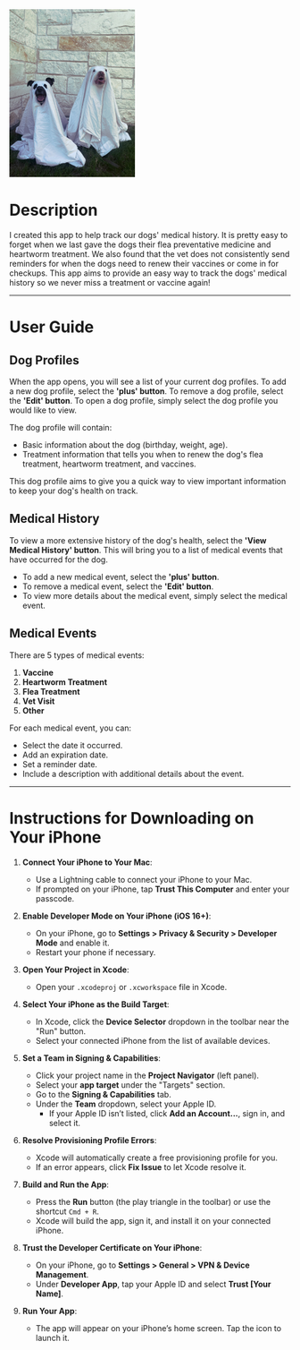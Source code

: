 <img src="https://github.com/hmcreamer/dogHealthTrackingApp/blob/main/DogHealthTracker/IMG_9451.JPG?raw=true" alt="Image description" height="300" />


# Description

I created this app to help track our dogs' medical history. It is pretty easy to forget when we last gave the dogs their flea preventative medicine and heartworm treatment. We also found that the vet does not consistently send reminders for when the dogs need to renew their vaccines or come in for checkups. This app aims to provide an easy way to track the dogs' medical history so we never miss a treatment or vaccine again!

---

# User Guide

## Dog Profiles
When the app opens, you will see a list of your current dog profiles. To add a new dog profile, select the **'plus' button**. To remove a dog profile, select the **'Edit' button**. To open a dog profile, simply select the dog profile you would like to view. 

The dog profile will contain:
- Basic information about the dog (birthday, weight, age).
- Treatment information that tells you when to renew the dog's flea treatment, heartworm treatment, and vaccines.

This dog profile aims to give you a quick way to view important information to keep your dog's health on track.

## Medical History
To view a more extensive history of the dog's health, select the **'View Medical History' button**. This will bring you to a list of medical events that have occurred for the dog. 
- To add a new medical event, select the **'plus' button**.
- To remove a medical event, select the **'Edit' button**.
- To view more details about the medical event, simply select the medical event.

## Medical Events
There are 5 types of medical events:
1. **Vaccine**
2. **Heartworm Treatment**
3. **Flea Treatment**
4. **Vet Visit**
5. **Other**

For each medical event, you can:
- Select the date it occurred.
- Add an expiration date.
- Set a reminder date.
- Include a description with additional details about the event.

---

# Instructions for Downloading on Your iPhone

1. **Connect Your iPhone to Your Mac**:
   - Use a Lightning cable to connect your iPhone to your Mac.
   - If prompted on your iPhone, tap **Trust This Computer** and enter your passcode.

2. **Enable Developer Mode on Your iPhone (iOS 16+)**:
   - On your iPhone, go to **Settings > Privacy & Security > Developer Mode** and enable it.
   - Restart your phone if necessary.

3. **Open Your Project in Xcode**:
   - Open your `.xcodeproj` or `.xcworkspace` file in Xcode.

4. **Select Your iPhone as the Build Target**:
   - In Xcode, click the **Device Selector** dropdown in the toolbar near the "Run" button.
   - Select your connected iPhone from the list of available devices.

5. **Set a Team in Signing & Capabilities**:
   - Click your project name in the **Project Navigator** (left panel).
   - Select your **app target** under the "Targets" section.
   - Go to the **Signing & Capabilities** tab.
   - Under the **Team** dropdown, select your Apple ID. 
     - If your Apple ID isn’t listed, click **Add an Account...**, sign in, and select it.

6. **Resolve Provisioning Profile Errors**:
   - Xcode will automatically create a free provisioning profile for you.
   - If an error appears, click **Fix Issue** to let Xcode resolve it.

7. **Build and Run the App**:
   - Press the **Run** button (the play triangle in the toolbar) or use the shortcut `Cmd + R`.
   - Xcode will build the app, sign it, and install it on your connected iPhone.

8. **Trust the Developer Certificate on Your iPhone**:
   - On your iPhone, go to **Settings > General > VPN & Device Management**.
   - Under **Developer App**, tap your Apple ID and select **Trust [Your Name]**.

9. **Run Your App**:
   - The app will appear on your iPhone’s home screen. Tap the icon to launch it.
